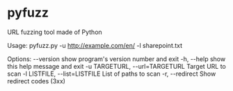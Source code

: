 # pyfuzz
URL fuzzing tool made of Python

Usage: pyfuzz.py -u http://example.com/en/ -l sharepoint.txt

Options:
  --version             show program's version number and exit
  -h, --help            show this help message and exit
  -u TARGETURL, --url=TARGETURL
                        Target URL to scan
  -l LISTFILE, --list=LISTFILE
                        List of paths to scan
  -r, --redirect        Show redirect codes (3xx)
